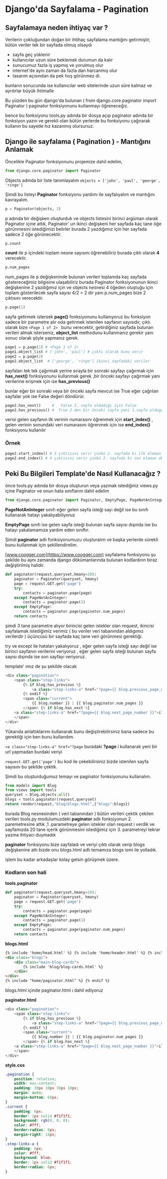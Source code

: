 # Django'da Sayfalama - Pagination

## Sayfalamaya neden ihtiyaç var ?

Verilerin çokluğundan doğan bir ihtihaç sayfalama mantığını getirmiştir, bütün veriler tek bir sayfada olmuş olsaydı

- sayfa geç yüklenir
- kullanıcılar uzun süre beklemek durumun da kalır
- sunucumuz fazla iş yapmış ve yorulmuş olur
- internet'de aynı zaman da fazla dan harcanmış olur
- tasarım açısından da pek hoş görünmez di.

bunların sonucunda ise kullanıcılar web sitelerinde uzun süre kalmaz ve ayrılırlar büyük ihtimalle

Bu yüzden bu gün django'da bulunan ( from django.core.paginator import Paginator ) paginator fonksiyonunu kullanmayı öğreneceğiz.

bence bu fonksiyonu tools.py adında bir dosya açıp paginator adında bir fonksiyon yazın ve gerekli olan bütün yerlerde bu fonksiyonu çağırarak kullanın bu sayede hız kazanmış olursunuz.

## Django ile sayfalama ( Pagination ) - Mantığını Anlamak

Öncelikle Paginator fonksiyonunu projemize dahil edelim,

```python
from django.core.paginator import Paginator
```

Objects adında bir liste tanımlayalım `objects = ['john', 'paul', 'george', 'ringo']`

Şimdi bu listeyi **Paginator** fonksiyonu yardımı ile sayfalıyalım ve mantığını kavrayalım.

```python
p = Paginator(objects, 2)
```

p adında bir değişken oluşturduk ve objects listesini birinci argüman olarak Paginator içine attık, Paginator' un ikinci değişkeni her sayfada kaç tane öğe görünmesini istediğimizi belirler burada 2 yazdığımız için her sayfada sadece 2 öğe görünecektir.

```python
p.count
```


**count** ile p içindeki toplam nesne sayısını öğrenebiliriz burada çıktı olarak **4**  verecektir.

```python
p.num_pages
```

num_pages ile p değişkeninde bulunan verileri toplamda kaç sayfada göstereceğimiz bilgisine ulaşabiliriz burada Paginator fonksiyonunun ikinci değişkenine 2 yazdığımız için ve objects nesnesi 4 öğeden oluştuğu için toplam gösterilecek sayfa sayısı 4/2 = 2 dir yanı p.num_pages bize 2 çıktısını verecektir.

```python
p.page(1)
```

sayfa getirmek istersek **page()** fonksiyonunu kullanıyoruz bu fonksiyon sadece bir parametre alır oda getirmek istenilen sayfanın sayısıdır, çıktı olarak bize `<Page 1 of 2> ` bunu verecektir, getirdiğiniz sayfada bulunan verileri almak isterseniz, **object_list** methodunu kullanmanız gerekir yanı sonuc olarak şöyle yapmanız gerek.

```python
page1 = p.page(1) # <Page 1 of 2>
page1.object_list # ['john', 'paul'] # çıktı olarak bunu verir
page2 = p.page(2)
page2.object_list  # ['george', 'ringo'] ikinci sayfadaki veriler
```

sayfaları tek tek çağırmak yerine sırayla bir sonraki sayfayı çağırmak için  **has_next()** fonksiyonunu kullanmak gerek ,bir önceki sayfayı çağırmak yanı verilerine erişmek için ise **has_previous()**

bunlar eğer bir sonraki veya bir önceki sayfa mevcut ise True eğer çağrılan sayfalar yok ise False değeri döndürür.

```python
page2.has_next()     #   False 3. sayfa olmadığı için False
page2.has_previous() #  True 2 den bir önceki sayfa yani 1.sayfa oldugu için True
```

verisi gelen sayfanın ilk verinin numarasını öğrenmek için **start_index()** , gelen verinin sonundaki veri numarasını öğrenmek için ise **end_index()** fonksiyonu kullanılır

### Örnek

```python
page2.start_index() # 3 çıktısını verir çunkü 2. sayfada ki ilk eleman objects listesinin 3. elemanıdır
page2.end_index() # 4 çıktısını verir çunkü 2. sayfada ki son eleman objects listesinin 4. elemanıdır
```

## Peki Bu Bilgileri Template'de Nasıl Kullanacağız ?

önce tools.py adında bir dosya oluşturun veya yazmak istediğiniz views.py içine Paginator ve onun hata sınıflarını dahil edelim

```python
from django.core.paginator import Paginator, EmptyPage, PageNotAnInteger
```

**PageNotAnInteger** sınıfı eğer gelen sayfa isteği sayı değil ise bu sınıfı kullanarak hatayı yakalıyabiliyoruz

**EmptyPage** sınıfı ise gelen sayfa isteği bulunan sayfa sayısı dışında ise bu hatayı yakalamamıza yardım eden sınıftır.

Şimdi **paginator** adlı fonksiyonumuzu oluşturalım ve başka yerlerde sürekli bunu kullanmak için şekillendirelim.

[www.coogger.com](https://www.coogger.com) sayfalama fonksiyonu şu şekilde bu aynı zamanda django dökümanlarında bulunan kodlardırın biraz değiştirilmiş halidir.

```python
def paginator(request,queryset,hmany=20):
    paginator = Paginator(queryset, hmany)
    page = request.GET.get('page')
    try:
        contacts = paginator.page(page)
    except PageNotAnInteger:
        contacts = paginator.page(1)
    except EmptyPage:
        contacts = paginator.page(paginator.num_pages)
    return contacts
```

şimdi 3 tane parametre alıyor birincisi gelen istekler olan request, ikincisi sayfalamak istediğimiz verimiz ( bu veriler veri tabanından aldıgımız verilerdir ) üçüncüsü bir sayfada kaç tane veri görünmesi gerektiği.

try ve except ile hataları yakalıyoruz , eğer gelen sayfa isteği sayı değil ise birinci sayfanın verilerini veriyoruz , eğer gelen sayfa isteği bulunan sayfa sayısı dışında ise son sayfayı veriyoruz.

template' ımız de şu şekilde olacak

```python
<div class="pagination">
    <span class="step-links">
        {% if blog.has_previous %}
            <a class="step-links-a" href="?page={{ blog.previous_page_number }}">geri</a>
        {% endif %}
        <span class="current">
            {{ blog.number }} | {{ blog.paginator.num_pages }}
        </span> {% if blog.has_next %}
    <a class="step-links-a" href="?page={{ blog.next_page_number }}">ileri</a> {% endif %}
    </span>
</div>
```

Yükarıda anlattıklarımı kullanarak bunu değiştirebilirsiniz bana sadece bu gerektiği için ben bunu kullandım.

`<a class="step-links-a" href="?page` buradaki **?page** i kullanarak yeni bir url yapmadan burdaki veriyi

`request.GET.get('page')` bu kod ile çekebilirsiniz bizde istenilen sayfa sayısını bu şekilde çektik.

Şimdi bu oluşturduğumuz temayı ve paginator fonksiyonunu kullanalım.

```python
from models import Blog
from views import tools
queryset = Blog.objects.all()
blogs = tools.paginator(request,queryset)
return render(request,"blog/blogs.html",{"blogs":blogs})
```

burada Blog nesnesinden ( veri tabanından ) bütün verileri çektik çekilen verileri tools.py modulumuzdeki **paginator** adlı fonksiyonun 2. paremetresine attık ,1 .parametreye gelen istekler olan request i verdik ve sayfamızda 20 tane içerik görünmesini istediğimiz için 3. parametreyi tekrar yazma ihtiyacı duymadık

**paginator** fonksiyonu bize sayfaladı ve veriyi çıktı olarak verip blogs değişkenine attı bizde onu blogs.html adlı temamıza blogs ismi ile yolladık.

işlem bu kadar arkadaşlar kolay gelsin görüşmek üzere.

### Kodların son hali

**tools.paginator**

```python
def paginator(request,queryset,hmany=20):
    paginator = Paginator(queryset, hmany)
    page = request.GET.get('page')
    try:
        contacts = paginator.page(page)
    except PageNotAnInteger:
        contacts = paginator.page(1)
    except EmptyPage:
        contacts = paginator.page(paginator.num_pages)
    return contacts
```

**blogs.html**

```html
{% include 'home/head.html' %} {% include 'home/header.html' %} {% include 'home/nav.html' %} {% if blog %}
<div class="blogs">
    <div class="main-blog-cards">
        {% include 'blog/blog-cards.html' %}
    </div>
</div>
{% include "home/paginator.html" %} {% endif %}

```

blogs.html içinde paginator.html ı dahil ediyoruz

**paginator.html**

```python
<div class="pagination">
    <span class="step-links">
        {% if blog.has_previous %}
            <a class="step-links-a" href="?page={{ blog.previous_page_number }}">geri</a>
        {% endif %}
        <span class="current">
            {{ blog.number }} | {{ blog.paginator.num_pages }}
        </span> {% if blog.has_next %}
    <a class="step-links-a" href="?page={{ blog.next_page_number }}">ileri</a> {% endif %}
    </span>
</div>
```

**style.css**

```css
.pagination {
    position: relative;
    width: max-content;
    padding: 30px 10px 30px 10px;
    margin: auto;
    margin-bottom: 60px;
}
.current {
    padding: 6px;
    border: 1px solid #f1f1f1;
    background: rgb(0, 0, 0);
    color: #fff;
    border-radius: 6px;
    margin-right: 14px;
}
.step-links-a {
    padding: 6px;
    color: #fff;
    background: blue;
    border: 1px solid #f1f1f1;
    border-radius: 6px;
}
```
